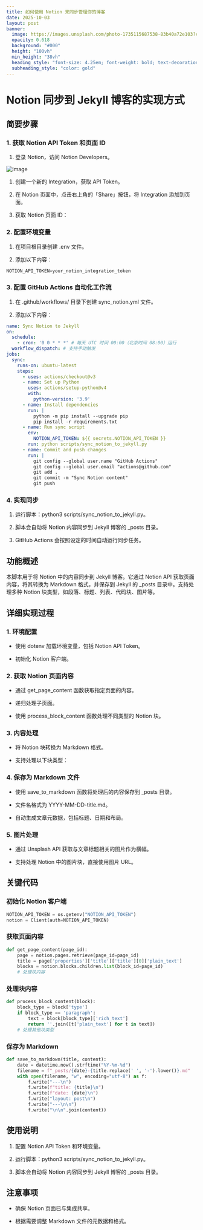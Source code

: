 ```yaml
---
title: 如何使用 Notion 来同步管理你的博客
date: 2025-10-03
layout: post
banner:
  image: https://images.unsplash.com/photo-1735115687538-83b40a72e103?crop=entropy&cs=tinysrgb&fit=max&fm=jpg&ixid=M3w2OTIwMzJ8MHwxfHJhbmRvbXx8fHx8fHx8fDE3NTk1MTYxMzN8&ixlib=rb-4.1.0&q=80&w=1080
  opacity: 0.618
  background: "#000"
  height: "100vh"
  min_height: "38vh"
  heading_style: "font-size: 4.25em; font-weight: bold; text-decoration: underline"
  subheading_style: "color: gold"
---
```


# Notion 同步到 Jekyll 博客的实现方式

## 简要步骤

### 1. 获取 Notion API Token 和页面 ID

1. 登录 Notion，访问 Notion Developers。

![image](https://prod-files-secure.s3.us-west-2.amazonaws.com/a7a0cc5a-89b9-4cda-8686-1fba0ca52f40/d19c1afe-dea5-4312-9333-786b0ba83054/image.png?X-Amz-Algorithm=AWS4-HMAC-SHA256&X-Amz-Content-Sha256=UNSIGNED-PAYLOAD&X-Amz-Credential=ASIAZI2LB4665HHAONI6%2F20251003%2Fus-west-2%2Fs3%2Faws4_request&X-Amz-Date=20251003T182852Z&X-Amz-Expires=3600&X-Amz-Security-Token=IQoJb3JpZ2luX2VjELL%2F%2F%2F%2F%2F%2F%2F%2F%2F%2FwEaCXVzLXdlc3QtMiJGMEQCIFmiYs%2F3%2BRfuojGr3aEJhqlzIBiBh%2BmnQ8AVmBdFUzJUAiBcAKTYBdbFZhywx6V7m7ec7Qck0XE202TfN2qJ9%2BI9xyr%2FAwhKEAAaDDYzNzQyMzE4MzgwNSIMDAEFXicAwg85PMj7KtwD4IxvP0TmL%2BQigpuvGQa0QgqFGqupgjd4ePOIJc78e5wkxnddf0xg%2F13TrfZG%2FdJTlt%2BMIEdKviFfnyg33VnDkV2WtG%2BotyMMUt%2Bk4oAFZK%2BTAuDLsSHqx9UHV3BBiqzJYTkcROXkAeNb1ruPyTmkS%2FVWB02dzDaeX8rdoELRaDyZGiwUEESI9r8lGs5yzM7bad1BxuTTWo%2FfyrnB%2F5%2FulHANia4mUQSXh0Gip6a3FvHtruxV8JF29GGxvPMdiDWdKr9BoTJ2Y9%2BLum%2FTcP3MLVu49PitKdQ41DmFpBqxi1MBp%2F9gAtKQkzQuFZvVpMxeDGiFMV%2BFLXk6jCkMKIC%2FgKaAz31uljp72u7QLaH%2Bgug7Ft9WnS5jlvaH2bBbpK1ICYSo1MrifKin3YgljQ%2B1XC%2BcofqmBhCurLJ8nqpBJd7mKhGCHHfp%2Bt6Q7fTijM7xNaTPBTxn%2BIs3pkN2CK%2FjL1tGLEoS5fQr1H%2F6AYZaouKBQQZBdavcxGw4PrjnzsgIuPIsIiI%2F7jHLUuWvISl%2FXKulKIAht%2BqNeJCUkdzDZuJCVr9QBk8sGBA2IjuZR5fSbqzdeltIAkSmpLcBlICCyrmCVtO7ODn53g4jajUewtuGEe6nT97X0PAsSAgwn4%2BAxwY6pgF5S0MbcmI%2B%2B8I6w%2FnwmbUVBRixAMbpIkYK2WPgo4KvIfg%2FNfkDKbPX6jNCwr4vLPO5vNolL6qJ8C17s3Yi0%2BQb8louW1hCVj51zFZPrzyzqbHFgt2vwNA%2FaGB2LEQzt2TACzR0PNPfeLC9lDbY6BNeUzAzWvb5dpzVWX40To9XQOkgDeIxSJJRnFaXcgDYp1SDCSYh%2Fk9C4fPBc0jt22iE6uzyRmuD&X-Amz-Signature=9befda5ca48a03dc46197712ae39c7a182b0973485f187f9b4722f5c1dc3f7e5&X-Amz-SignedHeaders=host&x-amz-checksum-mode=ENABLED&x-id=GetObject)

1. 创建一个新的 Integration，获取 API Token。

1. 在 Notion 页面中，点击右上角的「Share」按钮，将 Integration 添加到页面。

1. 获取 Notion 页面 ID：


### 2. 配置环境变量

1. 在项目根目录创建 .env 文件。

1. 添加以下内容：

```javascript
NOTION_API_TOKEN=your_notion_integration_token
```

### 3. 配置 GitHub Actions 自动化工作流

1. 在 .github/workflows/ 目录下创建 sync_notion.yml 文件。

1. 添加以下内容：

```yaml
name: Sync Notion to Jekyll
on:
  schedule:
    - cron: '0 0 * * *' # 每天 UTC 时间 00:00（北京时间 08:00）运行
  workflow_dispatch: # 支持手动触发
jobs:
  sync:
    runs-on: ubuntu-latest
    steps:
      - uses: actions/checkout@v3
      - name: Set up Python
        uses: actions/setup-python@v4
        with:
          python-version: '3.9'
      - name: Install dependencies
        run: |
          python -m pip install --upgrade pip
          pip install -r requirements.txt
      - name: Run sync script
        env:
          NOTION_API_TOKEN: ${{ secrets.NOTION_API_TOKEN }}
        run: python scripts/sync_notion_to_jekyll.py
      - name: Commit and push changes
        run: |
          git config --global user.name "GitHub Actions"
          git config --global user.email "actions@github.com"
          git add .
          git commit -m "Sync Notion content"
          git push
```

### 4. 实现同步

1. 运行脚本：python3 scripts/sync_notion_to_jekyll.py。

1. 脚本会自动将 Notion 内容同步到 Jekyll 博客的 _posts 目录。

1. GitHub Actions 会按照设定的时间自动运行同步任务。

## 功能概述

本脚本用于将 Notion 中的内容同步到 Jekyll 博客。它通过 Notion API 获取页面内容，将其转换为 Markdown 格式，并保存到 Jekyll 的 _posts 目录中。支持处理多种 Notion 块类型，如段落、标题、列表、代码块、图片等。

## 详细实现过程

### 1. 环境配置

- 使用 dotenv 加载环境变量，包括 Notion API Token。

- 初始化 Notion 客户端。

### 2. 获取 Notion 页面内容

- 通过 get_page_content 函数获取指定页面的内容。

- 递归处理子页面。

- 使用 process_block_content 函数处理不同类型的 Notion 块。

### 3. 内容处理

- 将 Notion 块转换为 Markdown 格式。

- 支持处理以下块类型：


### 4. 保存为 Markdown 文件

- 使用 save_to_markdown 函数将处理后的内容保存到 _posts 目录。

- 文件名格式为 YYYY-MM-DD-title.md。

- 自动生成文章元数据，包括标题、日期和布局。

### 5. 图片处理

- 通过 Unsplash API 获取与文章标题相关的图片作为横幅。

- 支持处理 Notion 中的图片块，直接使用图片 URL。

## 关键代码

### 初始化 Notion 客户端

```python
NOTION_API_TOKEN = os.getenv("NOTION_API_TOKEN")
notion = Client(auth=NOTION_API_TOKEN)
```

### 获取页面内容

```python
def get_page_content(page_id):
    page = notion.pages.retrieve(page_id=page_id)
    title = page['properties']['title']['title'][0]['plain_text']
    blocks = notion.blocks.children.list(block_id=page_id)
    # 处理块内容
```

### 处理块内容

```python
def process_block_content(block):
    block_type = block['type']
    if block_type == 'paragraph':
        text = block[block_type]['rich_text']
        return ''.join([t['plain_text'] for t in text])
    # 处理其他块类型
```

### 保存为 Markdown

```python
def save_to_markdown(title, content):
    date = datetime.now().strftime("%Y-%m-%d")
    filename = f"_posts/{date}-{title.replace(' ', '-').lower()}.md"
    with open(filename, "w", encoding="utf-8") as f:
        f.write("---\n")
        f.write(f"title: {title}\n")
        f.write(f"date: {date}\n")
        f.write("layout: post\n")
        f.write("---\n\n")
        f.write("\n\n".join(content))
```

## 使用说明

1. 配置 Notion API Token 和环境变量。

1. 运行脚本：python3 scripts/sync_notion_to_jekyll.py。

1. 脚本会自动将 Notion 内容同步到 Jekyll 博客的 _posts 目录。

## 注意事项

- 确保 Notion 页面已与集成共享。

- 根据需要调整 Markdown 文件的元数据和格式。